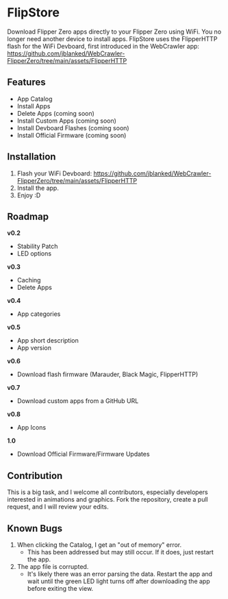 # FlipStore
Download Flipper Zero apps directly to your Flipper Zero using WiFi. You no longer need another device to install apps. FlipStore uses the FlipperHTTP flash for the WiFi Devboard, first introduced in the WebCrawler app: https://github.com/jblanked/WebCrawler-FlipperZero/tree/main/assets/FlipperHTTP

## Features
- App Catalog
- Install Apps
- Delete Apps (coming soon)
- Install Custom Apps (coming soon)
- Install Devboard Flashes (coming soon)
- Install Official Firmware (coming soon)

## Installation
1. Flash your WiFi Devboard: https://github.com/jblanked/WebCrawler-FlipperZero/tree/main/assets/FlipperHTTP
2. Install the app.
3. Enjoy :D

## Roadmap
**v0.2**
- Stability Patch
- LED options

**v0.3**
- Caching
- Delete Apps

**v0.4**
- App categories

**v0.5**
- App short description
- App version

**v0.6**
- Download flash firmware (Marauder, Black Magic, FlipperHTTP)

**v0.7**
- Download custom apps from a GitHub URL

**v0.8**
- App Icons

**1.0**
- Download Official Firmware/Firmware Updates

## Contribution
This is a big task, and I welcome all contributors, especially developers interested in animations and graphics. Fork the repository, create a pull request, and I will review your edits.

## Known Bugs
1. When clicking the Catalog, I get an "out of memory" error.
   - This has been addressed but may still occur. If it does, just restart the app.
2. The app file is corrupted.
   - It's likely there was an error parsing the data. Restart the app and wait until the green LED light turns off after downloading the app before exiting the view.
